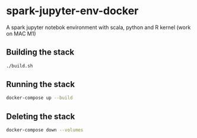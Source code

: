 # spark-jupyter-env-docker
A spark jupyter notebok environment with scala, python and R kernel (work on MAC M1)

## Building the stack

```bash
./build.sh
```

## Running the stack

```bash
docker-compose up --build 
```

## Deleting the stack 


```bash
docker-compose down --volumes
```
